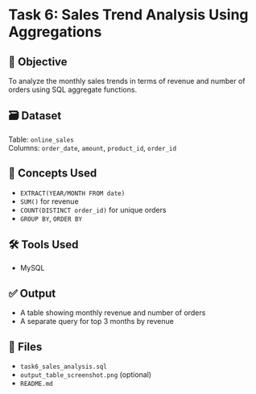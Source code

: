 # Task 6: Sales Trend Analysis Using Aggregations

## 📌 Objective
To analyze the monthly sales trends in terms of revenue and number of orders using SQL aggregate functions.

## 🗃 Dataset
Table: `online_sales`  
Columns: `order_date`, `amount`, `product_id`, `order_id`

## 🧠 Concepts Used
- `EXTRACT(YEAR/MONTH FROM date)`
- `SUM()` for revenue
- `COUNT(DISTINCT order_id)` for unique orders
- `GROUP BY`, `ORDER BY`

## 🛠 Tools Used
- MySQL 

## ✅ Output
- A table showing monthly revenue and number of orders
- A separate query for top 3 months by revenue

## 📁 Files
- `task6_sales_analysis.sql`
- `output_table_screenshot.png` (optional)
- `README.md`

